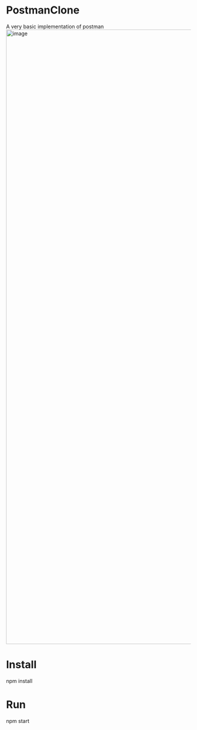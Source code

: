 # PostmanClone
A very basic implementation of postman
<img width="1674" alt="image" src="https://user-images.githubusercontent.com/29536502/126058459-cf468b79-9161-4f06-bfc8-c312561046ca.png">

# Install
npm install

# Run
npm start

